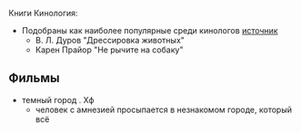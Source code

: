 Книги
Кинология:
* Подобраны как наиболее популярные среди кинологов [источник](https://dzen.ru/a/YCIqWkhJpjYIHIwH)
	* В. Л. Дуров "Дрессировка животных"
	* Карен Прайор "Не рычите на собаку"

## Фильмы 
- темный город . Хф
	- человек с амнезией просыпается в незнакомом городе, который всё 